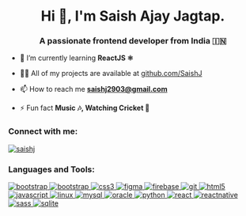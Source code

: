 <h1 align="center">Hi 👋, I'm Saish Ajay Jagtap.</h1>
<h3 align="center">A passionate frontend developer from India 🇮🇳</h3>

- 🌱 I’m currently learning **ReactJS ⚛️**

- 👨‍💻 All of my projects are available at [github.com/SaishJ](github.com/SaishJ)

- 📫 How to reach me **saishj2903@gmail.com**

- ⚡ Fun fact **Music 🎶, Watching Cricket 🏏**

<h3 align="left">Connect with me:</h3>
<p align="left">
<a href="https://codepen.io/saishj" target="blank"><img align="center" src="https://img.shields.io/badge/-Codepen-000000?logo=codepen&logoColor=white&style=for-the-badge" alt="saishj" /></a>
</p>

<h3 align="left">Languages and Tools:</h3>
<p align="left">
<a href="https://cordova.apache.org/" target="_blank" rel="noreferrer"> <img src="https://img.shields.io/badge/-Cordova-E8E8E8?logo=apache%20cordova&logoColor=020202&style=for-the-badge" alt="bootstrap" /> </a> <a href="https://getbootstrap.com" target="_blank" rel="noreferrer"> <img src="https://img.shields.io/badge/-Bootstrap-7952B3?logo=bootstrap&logoColor=white&style=for-the-badge" alt="bootstrap" /> </a> <a href="https://www.w3schools.com/css/" target="_blank" rel="noreferrer"> <img src="https://img.shields.io/badge/-Css-1572B6?logo=css3&logoColor=white&style=for-the-badge" alt="css3" /> </a> <a href="https://www.figma.com/" target="_blank" rel="noreferrer"> <img src="https://img.shields.io/badge/-Figma-F24E1E?logo=figma&logoColor=white&style=for-the-badge" alt="figma" /> </a> <a href="https://firebase.google.com/" target="_blank" rel="noreferrer"> <img src="https://img.shields.io/badge/-Firebase-FFCA28?logo=firebase&logoColor=020202&style=for-the-badge" alt="firebase" /> </a> <a href="https://git-scm.com/" target="_blank" rel="noreferrer"> <img src="https://img.shields.io/badge/-Git-F05032?logo=git&logoColor=white&style=for-the-badge" alt="git" /> </a> <a href="https://www.w3.org/html/" target="_blank" rel="noreferrer"> <img src="https://img.shields.io/badge/-Html-E34F26?logo=html5&logoColor=white&style=for-the-badge" alt="html5" /> </a> <a href="https://developer.mozilla.org/en-US/docs/Web/JavaScript" target="_blank" rel="noreferrer"> <img src="https://img.shields.io/badge/-JavaScript-F7DF1E?logo=javascript&logoColor=020202&style=for-the-badge" alt="javascript" /> </a> <a href="https://www.linux.org/" target="_blank" rel="noreferrer"> <img src="https://img.shields.io/badge/-Linux-FCC624?logo=linux&logoColor=020202&style=for-the-badge" alt="linux" /> </a> <a href="https://www.mysql.com/" target="_blank" rel="noreferrer"> <img src="https://img.shields.io/badge/-MySql-4479A1?logo=mysql&logoColor=white&style=for-the-badge" alt="mysql" /> </a> <a href="https://www.oracle.com/" target="_blank" rel="noreferrer"> <img src="https://img.shields.io/badge/-Oracle-F80000?logo=oracle&logoColor=white&style=for-the-badge" alt="oracle" /> </a> <a href="https://www.python.org" target="_blank" rel="noreferrer"> <img src="https://img.shields.io/badge/-Python-3776AB?logo=python&logoColor=white&style=for-the-badge" alt="python" /> </a> <a href="https://reactjs.org/" target="_blank" rel="noreferrer"> <img src="https://img.shields.io/badge/-React-61DAFB?logo=react&logoColor=020202&style=for-the-badge" alt="react" /> </a> <a href="https://reactnative.dev/" target="_blank" rel="noreferrer"> <img src="https://img.shields.io/badge/-React%20Native-61DAFB?logo=react&logoColor=020202&style=for-the-badge" alt="reactnative" /> </a> <a href="https://sass-lang.com" target="_blank" rel="noreferrer"> <img src="https://img.shields.io/badge/-Sass-CC6699?logo=sass&logoColor=white&style=for-the-badge" alt="sass" /> </a> <a href="https://www.sqlite.org/" target="_blank" rel="noreferrer"> <img src="https://img.shields.io/badge/-SqLite-003B57?logo=sqlite&logoColor=white&style=for-the-badge" alt="sqlite" /> </a> 
</p>
